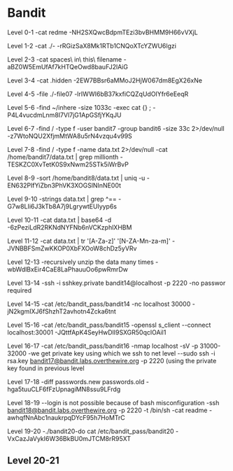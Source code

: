 # Bandit

Level 0-1
-cat redme
-NH2SXQwcBdpmTEzi3bvBHMM9H66vVXjL

Level 1-2
-cat ./-
-rRGizSaX8Mk1RTb1CNQoXTcYZWU6lgzi

Level 2-3
-cat spaces\ in\ this\ filename
-aBZ0W5EmUfAf7kHTQeOwd8bauFJ2lAiG

Level 3-4
-cat .hidden
-2EW7BBsr6aMMoJ2HjW067dm8EgX26xNe

Level 4-5
-file ./-file07
-lrIWWI6bB37kxfiCQZqUdOIYfr6eEeqR

Level 5-6
-find ~/inhere -size 1033c -exec cat {} \;
-P4L4vucdmLnm8I7Vl7jG1ApGSfjYKqJU

Level 6-7
-find / -type f -user bandit7 -group bandit6 -size 33c 2>/dev/null
-z7WtoNQU2XfjmMtWA8u5rN4vzqu4v99S

Level 7-8 
-find / -type f -name data.txt 2>/dev/null
-cat /home/bandit7/data.txt | grep millionth
-TESKZC0XvTetK0S9xNwm25STk5iWrBvP

Level 8-9
-sort /home/bandit8/data.txt | uniq -u
-EN632PlfYiZbn3PhVK3XOGSlNInNE00t

Level 9-10
-strings data.txt | grep ^==
-G7w8LIi6J3kTb8A7j9LgrywtEUlyyp6s

Level 10-11
-cat data.txt | base64 -d
-6zPeziLdR2RKNdNYFNb6nVCKzphlXHBM

Level 11-12
-cat data.txt  | tr '[A-Za-z]' '[N-ZA-Mn-za-m]'
-JVNBBFSmZwKKOP0XbFXOoW8chDz5yVRv

Level 12-13
-recursively unzip the data many times
-wbWdlBxEir4CaE8LaPhauuOo6pwRmrDw

Level 13-14
-ssh -i sshkey.private bandit14@localhost -p 2220
-no passwor required

Level 14-15
-cat /etc/bandit_pass/bandit14
-nc localhost 30000
-jN2kgmIXJ6fShzhT2avhotn4Zcka6tnt

Level 15-16
-cat /etc/bandit_pass/bandit15
-openssl s_client --connect localhost:30001
-JQttfApK4SeyHwDlI9SXGR50qclOAil1

Level 16-17
-cat /etc/bandit_pass/bandit16
-nmap localhost -sV -p 31000-32000
-we get private key using which we ssh to net level
--sudo ssh -i rsa.key bandit17@bandit.labs.overthewire.org -p 2220 (using the private key found in previous level

Level 17-18
-diff passwords.new passwords.old
-hga5tuuCLF6fFzUpnagiMN8ssu9LFrdg

Level 18-19
--login is not possible because of bash misconfiguration
-ssh bandit18@bandit.labs.overthewire.org -p 2220 -t /bin/sh
-cat readme
-awhqfNnAbc1naukrpqDYcF95h7HoMTrC 

Level 19-20
-./bandit20-do cat /etc/bandit_pass/bandit20
-VxCazJaVykI6W36BkBU0mJTCM8rR95XT

Level 20-21
-
